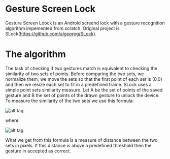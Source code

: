 # Gesture Screen Lock
Gesture Screen Loock is an Android screend lock with a gesture recognition algorithm impemented from scratch.
Original project is SLock(https://github.com/algoprog/SLock).

# The algorithm

The task of checking if two gestures match is equivalent to checking the similarity of two sets of points. Before comparing the two sets, we normalize them; we move the sets so that the first point of each set is (0,0) and then we resize each set to fit in a predefined frame. SLock uses a simple point sets similarity measure. Let A be the set of points of the saved gesture and B the set of points of the drawn gesture to unlock the device. To measure the similarity of the two sets we use this formula:

![alt tag](https://lh3.googleusercontent.com/-ZflNgwrO4DU/VlWXcOwKZWI/AAAAAAAAAY4/B6IIvsOFDOA/s413-Ic42/formula.png)

where:

![alt tag](https://lh3.googleusercontent.com/-qZxm8JjpqOM/VlWZa0SwniI/AAAAAAAAAZI/peWVOTDMifs/s187-Ic42/expl.png)

What we get from this formula is a measure of distance between the two sets in pixels. If this distance is above a predefined threshold then the gesture in accepted as correct.
